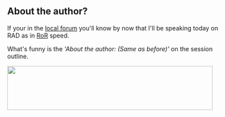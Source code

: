 ## About the author?

<p>If your in the <a href="http://www.dotnetforum.lk">local forum</a>&nbsp;you'll know by now that I'll be speaking today on RAD as in <a href="http://www.rubyonrails.org/">RoR</a> speed. </p> <p>What's funny is the <em>'About the author: (Same as before)'</em> on the session outline.</p> <p><a href="http://www.merill.net/wp-content/uploads/binary/Abouttheauthor_895F/AboutTheAuthor9.jpg" atomicselection="true"><img style="border-right: 0px; border-top: 0px; border-left: 0px; border-bottom: 0px" height="102" src="http://www.merill.net/wp-content/uploads/binary/Abouttheauthor_895F/AboutTheAuthor_thumb7.jpg" width="473" border="0"></a></p>
